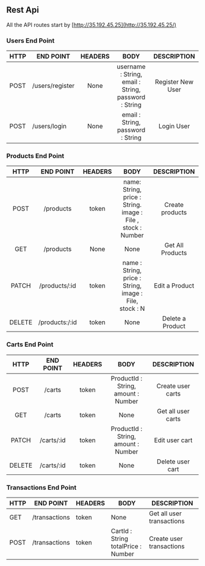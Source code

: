 ## Rest Api

All the API routes start by [http://35.192.45.25](http://35.192.45.25/)

### Users End Point

| HTTP | END POINT       | HEADERS |                             BODY                             |    DESCRIPTION    |
| ---- | --------------- | :-----: | :----------------------------------------------------------: | :---------------: |
| POST | /users/register |  None   | username :  String,<br /> email : String, <br />password : String | Register New User |
| POST | /users/login    |  None   |           email : String, <br />password : String            |    Login User     |

### Products End Point

|  HTTP  |   END POINT    | HEADERS |                             BODY                             |   DESCRIPTION    |
| :----: | :------------: | :-----: | :----------------------------------------------------------: | :--------------: |
|  POST  |   /products    |  token  | name: String,<br />price : String.<br />image : File ,<br />stock : Number | Create products  |
|  GET   |   /products    |  None   |                             None                             | Get All Products |
| PATCH  | /products/:id  |  token  | name : String,<br />price : String,<br />image : File,<br />stock : N |  Edit a Product  |
| DELETE | /products:/:id |  token  |                             None                             | Delete a Product |

### Carts End Point

|  HTTP  | END POINT  | HEADERS |                   BODY                   |    DESCRIPTION     |
| :----: | :--------: | :-----: | :--------------------------------------: | :----------------: |
|  POST  |   /carts   |  token  | ProductId : String,<br />amount : Number | Create user carts  |
|  GET   |   /carts   |  token  |                   None                   | Get all user carts |
| PATCH  | /carts/:id |  token  | ProductId : String,<br />amount : Number |   Edit user cart   |
| DELETE | /carts/:id |  token  |                   None                   |  Delete user cart  |

### Transactions End Point

| HTTP | END POINT     | HEADERS | BODY                                     | DESCRIPTION               |
| ---- | ------------- | ------- | ---------------------------------------- | ------------------------- |
| GET  | /transactions | token   | None                                     | Get all user transactions |
| POST | /transactions | token   | CartId : String<br />totalPrice : Number | Create user transactions  |

